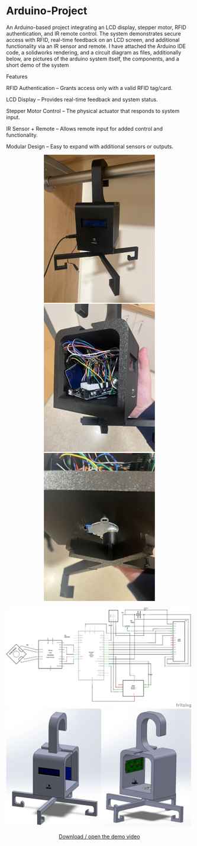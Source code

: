 # Arduino-Project
An Arduino-based project integrating an LCD display, stepper motor, RFID authentication, and IR remote control. The system demonstrates secure access with RFID, real-time feedback on an LCD screen, and additional functionality via an IR sensor and remote. I have attached the Arduino IDE code, a solidworks rendering, and a circuit diagram as files, additionally below, are pictures of the arduino system itself, the components, and a short demo of the system

Features

RFID Authentication – Grants access only with a valid RFID tag/card.

LCD Display – Provides real-time feedback and system status.

Stepper Motor Control – The physical actuator that responds to system input.

IR Sensor + Remote – Allows remote input for added control and functionality.

Modular Design – Easy to expand with additional sensors or outputs.

<p align="center">
  <img src="Display1.jpg" alt="Display1" width="300"/>
  <img src="Display2.jpg" alt="Display2" width="300"/>
  <img src="Display3.jpg" alt="Display3" width="300"/>
</p>

<img src="Circuit Diagram.png" alt="Circuit Diagram" width="500"/>
<img src="SolidWorks Rendering.png" alt="SolidWorks Rendering" width="500"/>

<p align="center">
  <a href="Display Video.mp4">Download / open the demo video</a>
</p>
